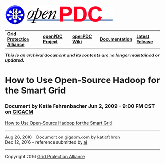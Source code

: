 [![The Open Source Phasor Data Concentrator](../openPDC_Logo.png)](../openPDC_Home.md "The Open Source Phasor Data Concentrator")

|   |   |   |   |   |
|---|---|---|---|---|
| **[Grid Protection Alliance](http://www.gridprotectionalliance.org "Grid Protection Alliance Home Page")** | **[openPDC Project](https://github.com/GridProtectionAlliance/openPDC "openPDC Project on GitHub")** | **[openPDC Wiki](../openPDC_Home.md "openPDC Wiki Home Page")** | **[Documentation](../openPDC_Documentation_Home.md "openPDC Documentation Home Page")** | **[Latest Release](https://github.com/GridProtectionAlliance/openPDC/releases "openPDC Releases Home Page")** |

***This is an archival document and its contents are no longer maintained or updated.***

# How to Use Open-Source Hadoop for the Smart Grid

### Document by Katie Fehrenbacher Jun 2, 2009 - 9:00 PM CST on [GIGAOM](https://gigaom.com/)

[How to Use Open-Source Hadoop for the Smart Grid](https://gigaom.com/2009/06/02/how-to-use-open-source-hadoop-for-the-smart-grid/ "https://gigaom.com/2009/06/02/how-to-use-open-source-hadoop-for-the-smart-grid/")

---

Aug 26, 2010 - [Document on gigaom.com](https://gigaom.com/2009/06/02/how-to-use-open-source-hadoop-for-the-smart-grid/) by [katiefehren](http://gigaom.com/author/katiefehren/)  
Dec 12, 2016 - reference submitted by [aj](https://github.com/ajstadlin)

---

Copyright 2016 [Grid Protection Alliance](http://www.gridprotectionalliance.org)
